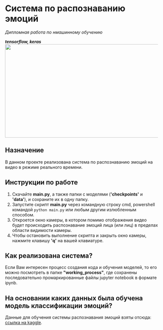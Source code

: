 # Система по распознаванию эмоций
*Дипломная работа по нмашинному обучению*

***tensorflow, keras***
<img src="https://img.freepik.com/premium-vector/online-meeting-poster-retro-style-with-halftone-elements-face-eye-nose-mouth-abstract_93732-541.jpg?w=1380" width="626" height="308" />
## Назначение
В данном проекте реализована система по распознаванию эмоций на видео в режиме реального времени. 

## Инструкции по работе
 1. Скачайте  **main.py**, а также папки с моделями (**'checkpoints'** и **'data'**), и сохраните их в одну папку.
 2. Запустите скрипт **main.py** через командную строку cmd, powershell командой `python main.py` или любым другим излюбленным способом.
 3. Откроется окно камеры, в котором помимо отображения видео будет происходить распознавание эмоций лица (или лиц) в пределах области видимости камеры.
 4. Чтобы остановить выполнение скрипта и закрыть окно камеры, нажмите клавишу **'q'** на вашей клавиатуре.

## Как реализована система?
Если Вам интересен процесс создания кода и обучения моделей, то его можно посмотреть в папке **"working_process"**, где сохранены последовательно промаркированные файлы jupyter notebook в формате ipynb. 

## На основании каких данных была обучена модель классификации эмоций?
Данные для обучения системы распознавания эмоций взяты отсюда: [ссылка на kaggle](https://www.kaggle.com/c/skillbox-computer-vision-project/data).
